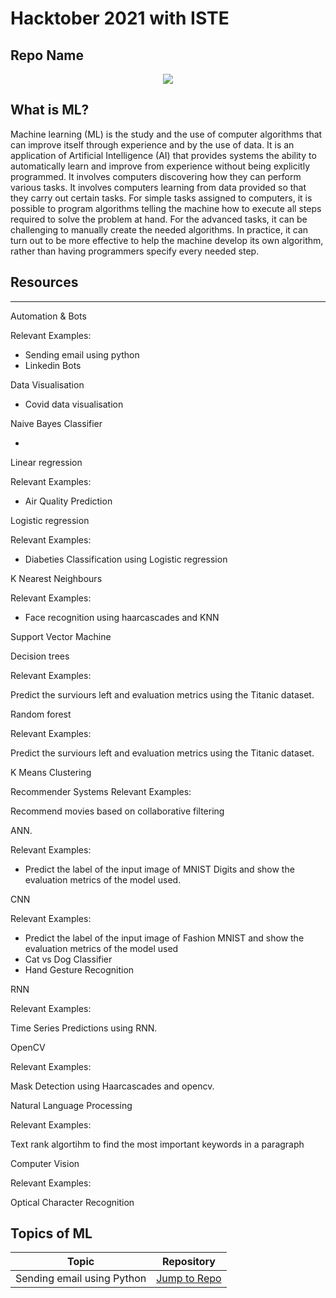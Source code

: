 <h1>
  Hacktober 2021 with ISTE
</h1>

<h2>
  Repo Name
</h2>

<p align="center">
<img src="https://github.com/Tirth22/Temp/blob/main/5e0c09805d04718512864363ab3f0d78.gif">
</p>


## What is ML?
Machine learning (ML) is the study and the use of computer algorithms that can improve itself through experience and by the use of data. It is an application of Artificial Intelligence (AI) that provides systems the ability to automatically learn and improve from experience without being explicitly programmed. It involves computers discovering how they can perform various tasks. It involves computers learning from data provided so that they carry out certain tasks. For simple tasks assigned to computers, it is possible to program algorithms telling the machine how to execute all steps required to solve the problem at hand. For the advanced tasks, it can be challenging to manually create the needed algorithms. In practice, it can turn out to be more effective to help the machine develop its own algorithm, rather than having programmers specify every needed step.

## Resources

---
Automation & Bots

Relevant Examples:

* Sending email using python
* Linkedin Bots


Data Visualisation

* Covid data visualisation

Naive Bayes Classifier

-

Linear regression

Relevant Examples:

* Air Quality Prediction

Logistic regression

Relevant Examples:

* Diabeties Classification using Logistic regression

K Nearest Neighbours

Relevant Examples:
 
* Face recognition using haarcascades and KNN


Support Vector Machine 

Decision trees

Relevant Examples:

Predict the surviours left and evaluation metrics using the Titanic dataset.

Random forest

Relevant Examples:

Predict the surviours left and evaluation metrics using the Titanic dataset.

K Means Clustering

Recommender Systems
Relevant Examples:

Recommend movies based on collaborative filtering 

ANN.

Relevant Examples:
* Predict the label of the input image of MNIST Digits and show the evaluation metrics of the model used.

CNN

Relevant Examples:
* Predict the label of the input image of Fashion MNIST  and show the evaluation metrics of the model used
* Cat vs Dog Classifier
* Hand Gesture Recognition

RNN

Relevant Examples:

Time Series Predictions using RNN.

OpenCV

Relevant Examples:

Mask Detection using Haarcascades and opencv.

Natural Language Processing 

Relevant Examples:

Text rank algortihm to find the most important keywords in a paragraph

Computer Vision

Relevant Examples:

Optical Character Recognition

## Topics of ML
| Topic                                                                                         |                                 Repository                         |
|-----------------------------------------------------------------------------------------------|--------------------------------------------------------------------|
|Sending email using Python                                                                     | [Jump to Repo](https://istevit.in/)                                |


